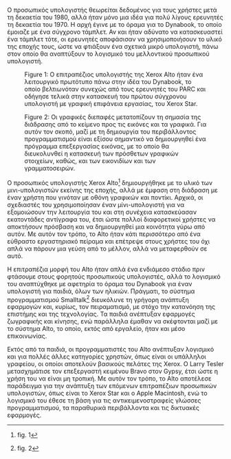 Ο προσωπικός υπολογιστής θεωρείται δεδομένος για τους χρήστες μετά τη
δεκαετία του 1980, αλλά ήταν μόνο μια ιδέα για πολύ λίγους ερευνητές τη
δεκαετία του 1970. Η αρχή έγινε με το όραμα για το Dynabook, το οποίο
έμοιαζε με ένα σύγχρονο τάμπλετ. Αν και ήταν αδύνατο να κατασκευαστεί
ένα τάμπλετ τότε, οι ερευνητές αποφάσισαν να χρησιμοποιήσουν το υλικό
της εποχής τους, ώστε να φτιάξουν ένα σχετικά μικρό υπολογιστή, πάνω
στον οποίο θα αναπτύξουν το λογισμικό του μελλοντικού προσωπικού
υπολογιστή.

<figure id="fig:xerox-alto">

<figcaption>Figure 1: Ο επιτραπέζιος υπολογιστής της Xerox Alto ήταν ένα
λειτουργικό πρωτότυπο πάνω στην ιδέα του Dynabook, το οποίο βελτιωνόταν
συνεχώς από τους ερευνητές του PARC και οδήγησε τελικά στην κατασκευή
του πρώτου σύγχρονου υπολογιστή με γραφική επιφάνεια εργασίας, του Xerox
Star.</figcaption>
</figure>

<figure id="fig:smalltalk-paint">

<figcaption>Figure 2: Οι γραφικές διεπαφές μετατοπίζουν τη σημασία της
διάδρασης από το κείμενο προς τις εικόνες και τα γραφικά. Για αυτόν τον
σκοπό, μαζί με τη δημιουργία του περιβάλλοντος προγραμματισμού είναι
εξίσου σημαντικό να δημιουργηθεί ένα πρόγραμμα επεξεργασίας εικόνας, με
το οποίο θα διευκολυνθεί η κατασκευή των πρόσθετων γραφικών στοιχείων,
καθώς, και των εικονιδίων και των γραμματοσειρών.</figcaption>
</figure>

Ο προσωπικός υπολογιστής Xerox Alto[^1] δημιουργήθηκε με το υλικό των
μινι-υπολογιστών εκείνης της εποχής, αλλά με έμφαση στη διάδραση με έναν
χρήστη που γινόταν με οθόνη γραφικών και ποντίκι. Αρχικά, οι σχεδιαστές
του χρησιμοποίησαν έναν μίνι-υπολογιστή για να εξομοιώσουν την
λειτουργία του και στη συνέχεια κατασκεύασαν εκατοντάδες αντίγραφα του,
έτσι ώστε πολλοί διαφορετικοί χρήστες να αποκτήσουν πρόσβαση και να
δημιουργηθεί μια κοινότητα γύρω από αυτόν. Με αυτόν τον τρόπο, το Alto
ήταν κάτι περισσότερο από ένα εύθραστο εργαστηριακό πείραμα και επέτρεψε
στους χρήστες του όχι απλά να πάρουν μια γεύση από το μέλλον, αλλά να
μεταφερθούν σε αυτό.

Η επιτραπέζια μορφή του Alto ήταν απλά ένα ενδιάμεσο στάδιο πριν
φτάσουμε στους φορητούς προσωπικούς υπολογιστές, αλλά το λογισμικό του
αναπτύχθηκε με αφετηρία το όραμα του Dynabook για έναν υπολογιστή για
παιδιά, όλων των ηλικιών. Πράγματι, το σύστημα προγραμματισμού
Smalltalk[^2] διευκόλυνε τη γρήγορη ανάπτυξη εφαρμογών και, κυρίως, τον
πειραματισμό, με στόχο την κατανόηση της επιστήμης και της τεχνολογίας.
Τα παιδιά ανέπτυξαν εφαρμογές ζωγραφικής και κίνησης, ενώ παράλληλα
έμαθαν να σκέφτονται μαζί με το σύστημα Alto, το οποίο, εκτός από
εργαλείο, ήταν και μέσο επικοινωνίας.

Εκτός από τα παιδιά, οι προγραμματιστές του Alto ανέπτυξαν λογισμικό και
για πολλές άλλες κατηγορίες χρηστών, όπως είναι οι υπάλληλοι γραφείου,
οι οποίοι αποτελούν βασικούς πελάτες της Xerox. Ο Larry Tesler
μετασχημάτισε τον επεξεργαστή κειμένου Bravo στον Gypsy, έτσι ώστε η
χρήση του να είναι μη τροπική. Με αυτόν τον τρόπο, το Alto αποτέλεσε
παράδειγμα για την ανάπτυξη των επόμενων επιτραπέζιων προσωπικών
υπολογιστών, όπως είναι το Xerox Star και ο Apple Macintosh, ενώ το
λογισμικό του έθεσε τη βάση για τις αντικειμενοστραφείς γλώσσες
προγραμματισμού, τα παραθυρικά περιβάλλοντα και τις δικτυακές εφαρμογές.

[^1]: fig. 1

[^2]: fig. 2
